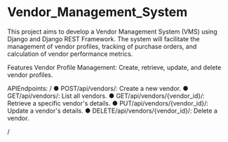 # Vendor_Management_System

This project aims to develop a Vendor Management System (VMS) using Django and Django REST Framework. The system will facilitate the management of vendor profiles, tracking of purchase orders, and calculation of vendor performance metrics.


Features
Vendor Profile Management:
Create, retrieve, update, and delete vendor profiles.

 APIEndpoints:
 /
 ● POST/api/vendors/: Create a new vendor.
 ● GET/api/vendors/: List all vendors.
 ● GET/api/vendors/{vendor_id}/: Retrieve a specific vendor's details.
 ● PUT/api/vendors/{vendor_id}/: Update a vendor's details.
 ● DELETE/api/vendors/{vendor_id}/: Delete a vendor.

 /
